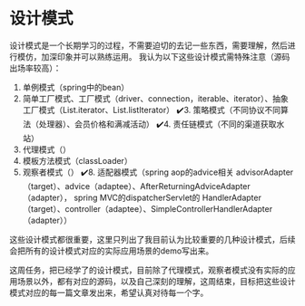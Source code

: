 # 设计模式
设计模式是一个长期学习的过程，不需要迫切的去记一些东西，需要理解，然后进行模仿，加深印象并可以熟练运用。
我认为以下这些设计模式需特殊注意（源码出场率较高）：
1. 单例模式（spring中的bean）
2. 简单工厂模式、工厂模式（driver、connection，iterable、iterator）、抽象工厂模式（List.iterator、List.listIterator）
✔️3. 策略模式（不同协议不同算法（处理器）、会员价格和满减活动）
✔️4. 责任链模式（不同的渠道获取水站）
5. 代理模式（）
6. 模板方法模式（classLoader）
7. 观察者模式（）
✔️8. 适配器模式（spring aop的advice相关 advisorAdapter（target）、advice（adaptee）、AfterReturningAdviceAdapter（adapter），
spring MVC的dispatcherServlet的 HandlerAdapter（target）、controller（adaptee）、SimpleControllerHandlerAdapter（adapter））

这些设计模式都很重要，这里只列出了我目前认为比较重要的几种设计模式，后续会把所有的设计模式对应的实际应用场景的demo写出来。

这周任务，把已经学了的设计模式，目前除了代理模式，观察者模式没有实际的应用场景以外，都有对应的源码，以及自己深刻的理解，这周结束，目标把这些设计模式对应的每一篇文章发出来，希望认真对待每一个字。
